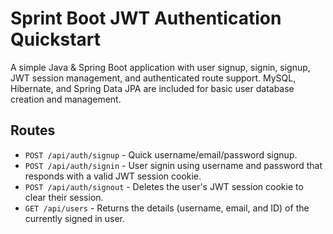# Sprint Boot JWT Authentication Quickstart

A simple Java & Spring Boot application with user signup, signin, signup, JWT session management, and authenticated route support. MySQL, Hibernate, and Spring Data JPA are included for basic user database creation and management.

## Routes

* `POST /api/auth/signup` - Quick username/email/password signup.
* `POST /api/auth/signin` - User signin using username and password that responds with a valid JWT session cookie.
* `POST /api/auth/signout` - Deletes the user's JWT session cookie to clear their session.
* `GET /api/users` - Returns the details (username, email, and ID) of the currently signed in user.

